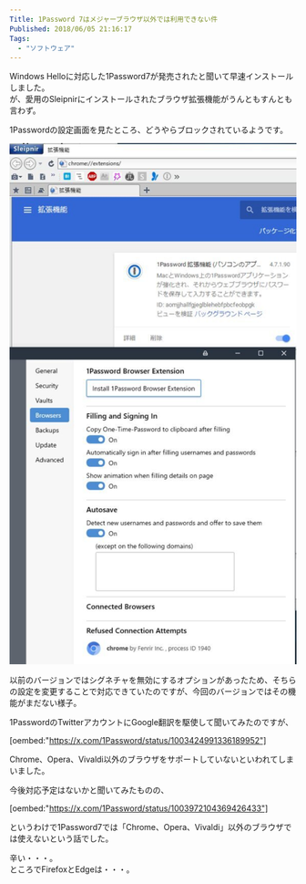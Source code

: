 ```yaml
---
Title: 1Password 7はメジャーブラウザ以外では利用できない件
Published: 2018/06/05 21:16:17
Tags:
  - "ソフトウェア"
---
```

Windows Helloに対応した1Password7が発売されたと聞いて早速インストールしました。  
が、愛用のSleipnirにインストールされたブラウザ拡張機能がうんともすんとも言わず。  

1Passwordの設定画面を見たところ、どうやらブロックされているようです。  

![](20180605211217.jpg) 

<!-- more -->

以前のバージョンではシグネチャを無効にするオプションがあったため、そちらの設定を変更することで対応できていたのですが、今回のバージョンではその機能がまだない様子。  

1PasswordのTwitterアカウントにGoogle翻訳を駆使して聞いてみたのですが、

[oembed:"https://x.com/1Password/status/1003424991336189952"]

Chrome、Opera、Vivaldi以外のブラウザをサポートしていないといわれてしまいました。  


今後対応予定はないかと聞いてみたものの、  

[oembed:"https://x.com/1Password/status/1003972104369426433"]

というわけで1Password7では「Chrome、Opera、Vivaldi」以外のブラウザでは使えないという話でした。  

辛い・・・。  
ところでFirefoxとEdgeは・・・。  
